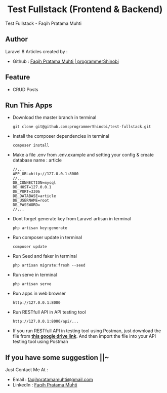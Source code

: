 <h1 align="center">Test Fullstack (Frontend & Backend)</h1>
<p>Test Fullstack - Faqih Pratama Muhti</p>

## Author
Laravel 8 Articles created by :

- Github : <a href="https://github.com/programmerShinobi"> Faqih Pratama Muhti | programmerShinobi </a>

## Feature 
- CRUD Posts

## Run This Apps
- Download the master branch in terminal
	``` 
    git clone git@github.com:programmerShinobi/test-fullstack.git
    ```
- Install the composer dependencies in terminal
	```
    composer install
    ```
- Make a file .env from .env.example and setting your config & create database name :  article
    ```
    //...
    APP_URL=http://127.0.0.1:8000
    //...
    DB_CONNECTION=mysql
    DB_HOST=127.0.0.1
    DB_PORT=3306
    DB_DATABASE=article
    DB_USERNAME=root
    DB_PASSWORD=
    //...
    ```
- Dont forget generate key from Laravel artisan in terminal
	```
    php artisan key:generate
    ```
- Run composer update in terminal
	```
    composer update
    ```
- Run Seed and faker in terminal
	```
    php artisan migrate:fresh --seed
    ```
- Run serve in terminal
    ```
    php artisan serve
    ```
- Run apps in web browser
	```
    http://127.0.0.1:8000
    ```
- Run RESTfull API in API testing tool
    ```
    http://127.0.0.1:8000/api/...
    ```
- If you run RESTfull API in testing tool using Postman, just download the file from <a href="https://drive.google.com/drive/folders/1Gfjv_3_Mh_y_-47TqjADihEx8vzuzyuI?usp=sharing">**this google drive link**</a>. And then import the file into your API testing tool using Postman

## If you have some suggestion ||~
Just Contact Me At :
- Email     : <a href="mailto:faqihpratamamuhti@gmail.com">faqihpratamamuhti@gmail.com</a>
- LinkedIn  : <a href="https://www.linkedin.com/in/faqih-pratama-muhti-9a75a2130/">Faqih Pratama Muhti</a>
